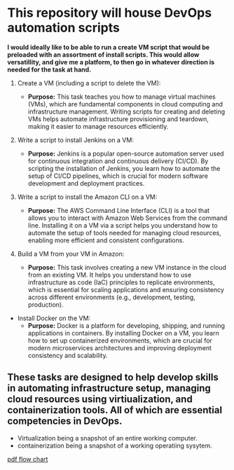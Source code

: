 # This repository will house DevOps automation scripts

**I would ideally like to be able to run a create VM script that would be preloaded with an assortment of install scripts. This would allow versatillity, and give me a platform, to then go in whatever direction is needed for the task at hand.**

1. Create a VM (including a script to delete the VM):
   - **Purpose:** This task teaches you how to manage virtual machines (VMs), which are fundamental components in cloud computing and infrastructure management. Writing scripts for creating and deleting VMs helps automate infrastructure provisioning and teardown, making it easier to manage resources efficiently.
2. Write a script to install Jenkins on a VM:
   - **Purpose:** Jenkins is a popular open-source automation server used for continuous integration and continuous delivery (CI/CD). By scripting the installation of Jenkins, you learn how to automate the setup of CI/CD pipelines, which is crucial for modern software development and deployment practices.
3. Write a script to install the Amazon CLI on a VM:
   - **Purpose:** The AWS Command Line Interface (CLI) is a tool that allows you to interact with Amazon Web Services from the command line. Installing it on a VM via a script helps you understand how to automate the setup of tools needed for managing cloud resources, enabling more efficient and consistent configurations.
4. Build a VM from your VM in Amazon:

   - **Purpose:** This task involves creating a new VM instance in the cloud from an existing VM. It helps you understand how to use infrastructure as code (IaC) principles to replicate environments, which is essential for scaling applications and ensuring consistency across different environments (e.g., development, testing, production).

- Install Docker on the VM:
  - **Purpose:** Docker is a platform for developing, shipping, and running applications in containers. By installing Docker on a VM, you learn how to set up containerized environments, which are crucial for modern microservices architectures and improving deployment consistency and scalability.

## These tasks are designed to help develop skills in automating infrastructure setup, managing cloud resources using virtiualization, and containerization tools. All of which are essential competencies in DevOps.

- Virtualization being a snapshot of an entire working computer.
- containerization being a snapshot of a working operatiing sysytem.

[pdf flow chart](/assests/Project-Illustration.pdf)
